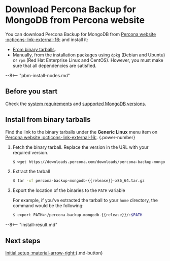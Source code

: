 # Download Percona Backup for MongoDB from Percona website

You can download Percona Backup for MongoDB from [Percona website :octicons-link-external-16:](https://www.percona.com/downloads/percona-backup-mongodb/) and install it:

* [From binary tarballs](#install-from-binary-tarball).
* Manually, from the installation packages using `dpkg` (Debian and Ubuntu) or `rpm` (Red Hat Enterprise Linux and CentOS). However, you must make sure that all dependencies are satisfied.

--8<-- "pbm-install-nodes.md"

## Before you start

Check the [system requirements](../system-requirements.md) and [supported MongoDB versions](../details/versions.md).

## Install from binary tarballs

Find the link to the binary tarballs under the **Generic Linux** menu item on [Percona website :octicons-link-external-16:](https://www.percona.com/downloads/percona-backup-mongodb/).
{.power-number}

1. Fetch the binary tarball. Replace the version in the URL with your required version.

    ```{.bash data-prompt="$"}
    $ wget https://downloads.percona.com/downloads/percona-backup-mongodb/percona-backup-mongodb-{{release}}/binary/tarball/percona-backup-mongodb-{{release}}-x86_64.tar.gz
    ```

2. Extract the tarball

    ```{.bash data-prompt="$"}
    $ tar -xf percona-backup-mongodb-{{release}}-x86_64.tar.gz
    ```

3. Export the location of the binaries to the `PATH` variable

    For example, if you’ve extracted the tarball to your `home` directory, the command would be the following:

    ```{.bash data-prompt="$"}
    $ export PATH=~/percona-backup-mongodb-{{release}}/:$PATH
    ```

--8<-- "install-result.md"

## Next steps

[Initial setup :material-arrow-right:](initial-setup.md){.md-button}